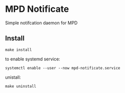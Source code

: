 # MPD Notificate

Simple notifcation daemon for MPD
## Install
```
make install
```

to enable systemd service:
```
systemctl enable --user --now mpd-notificate.service
```

unistall:
```
make uninstall
```